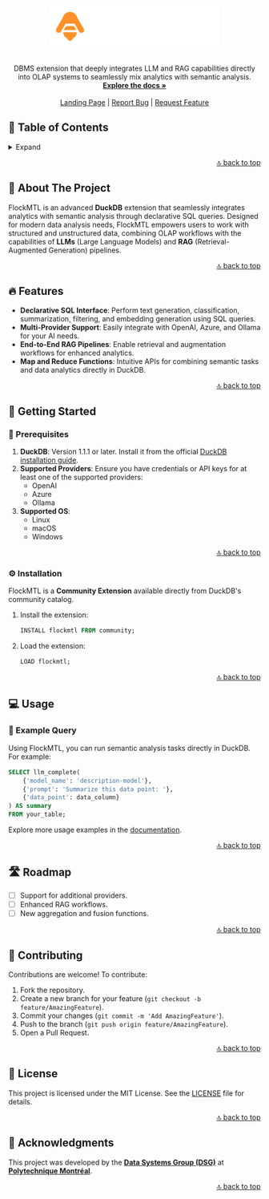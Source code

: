 <a id="readme-top"></a>

<br />

<div align="center">
  <a href="https://dsg-polymtl.github.io/flockmtl/">
    <img src="docs/static/img/logo-dark.svg" alt="Logo" height="80">
  </a>
  <br /><br />
  <p align="center">
    DBMS extension that deeply integrates LLM and RAG capabilities directly into OLAP systems to seamlessly mix analytics with semantic analysis.
    <br />
    <a href="https://dsg-polymtl.github.io/flockmtl/docs/what-is-flockmtl"><strong>Explore the docs »</strong></a>
    <br />
    <br />
    <a href="https://dsg-polymtl.github.io/flockmtl/">Landing Page</a>
    |
    <a href="https://github.com/dsg-polymtl/flockmtl/issues/new?labels=bug&template=bug-report.md">Report Bug</a>
    |
    <a href="https://github.com/dsg-polymtl/flockmtl/issues/new?labels=enhancement&template=feature-request.md">Request Feature</a>
  </p>
</div>

## 📑 Table of Contents

<details>
  <summary>Expand</summary>
  <ol>
    <li><a href="#📜-about-the-project">About The Project</a></li>
    <li><a href="#🔥-features">Features</a></li>
    <li>
      <a href="#🚀-getting-started">Getting Started</a>
      <ul>
        <li><a href="#📝-prerequisites">Prerequisites</a></li>
        <li><a href="#⚙️-installation">Installation</a></li>
      </ul>
    </li>
    <li><a href="#💻-usage">Usage</a></li>
    <li><a href="#🛣️-roadmap">Roadmap</a></li>
    <li><a href="#🤝-contributing">Contributing</a></li>
    <li><a href="#📝-license">License</a></li>
    <li><a href="#🙏-acknowledgments">Acknowledgments</a></li>
  </ol>
</details>

<p align="right"><a href="#readme-top">🔝 back to top</a></p>

## 📜 About The Project

FlockMTL is an advanced **DuckDB** extension that seamlessly integrates analytics with semantic analysis through declarative SQL queries. Designed for modern data analysis needs, FlockMTL empowers users to work with structured and unstructured data, combining OLAP workflows with the capabilities of **LLMs** (Large Language Models) and **RAG** (Retrieval-Augmented Generation) pipelines.

<p align="right"><a href="#readme-top">🔝 back to top</a></p>

## 🔥 Features

- **Declarative SQL Interface**: Perform text generation, classification, summarization, filtering, and embedding generation using SQL queries.  
- **Multi-Provider Support**: Easily integrate with OpenAI, Azure, and Ollama for your AI needs.  
- **End-to-End RAG Pipelines**: Enable retrieval and augmentation workflows for enhanced analytics.  
- **Map and Reduce Functions**: Intuitive APIs for combining semantic tasks and data analytics directly in DuckDB.  

<p align="right"><a href="#readme-top">🔝 back to top</a></p>

## 🚀 Getting Started

### 📝 Prerequisites

1. **DuckDB**: Version 1.1.1 or later. Install it from the official [DuckDB installation guide](https://duckdb.org/docs/installation/).  
2. **Supported Providers**: Ensure you have credentials or API keys for at least one of the supported providers:
   - OpenAI
   - Azure
   - Ollama  
3. **Supported OS**:  
   - Linux  
   - macOS  
   - Windows  

<p align="right"><a href="#readme-top">🔝 back to top</a></p>

### ⚙️ Installation

FlockMTL is a **Community Extension** available directly from DuckDB's community catalog.

1. Install the extension:
    ```sql
    INSTALL flockmtl FROM community;
    ```
2. Load the extension:
    ```sql
    LOAD flockmtl;
    ```

<p align="right"><a href="#readme-top">🔝 back to top</a></p>

## 💻 Usage

### 🔧 Example Query

Using FlockMTL, you can run semantic analysis tasks directly in DuckDB. For example:

```sql
SELECT llm_complete(
    {'model_name': 'description-model'},
    {'prompt': 'Summarize this data point: '},
    {'data_point': data_column}
) AS summary
FROM your_table;
```

Explore more usage examples in the [documentation](https://dsg-polymtl.github.io/flockmtl/docs/supported-providers/openai).  

<p align="right"><a href="#readme-top">🔝 back to top</a></p>

## 🛣️ Roadmap

- [ ] Support for additional providers.  
- [ ] Enhanced RAG workflows.  
- [ ] New aggregation and fusion functions.  

<p align="right"><a href="#readme-top">🔝 back to top</a></p>

## 🤝 Contributing

Contributions are welcome! To contribute:  

1. Fork the repository.  
2. Create a new branch for your feature (`git checkout -b feature/AmazingFeature`).  
3. Commit your changes (`git commit -m 'Add AmazingFeature'`).  
4. Push to the branch (`git push origin feature/AmazingFeature`).  
5. Open a Pull Request.  

<p align="right"><a href="#readme-top">🔝 back to top</a></p>

## 📝 License

This project is licensed under the MIT License. See the [LICENSE](LICENSE) file for details.

<p align="right"><a href="#readme-top">🔝 back to top</a></p>

## 🙏 Acknowledgments

This project was developed by the [**Data Systems Group (DSG)**](https://github.com/dsg-polymtl) at [**Polytechnique Montréal**](https://www.polymtl.ca/).

<p align="right"><a href="#readme-top">🔝 back to top</a></p>
